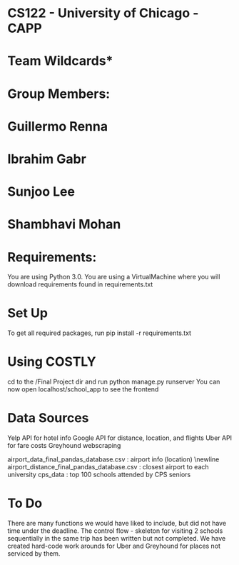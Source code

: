 # CS122 - University of Chicago - CAPP

# Team Wildcards*

# Group Members:
# Guillermo Renna
# Ibrahim Gabr
# Sunjoo Lee
# Shambhavi Mohan

# Requirements:
You are using Python 3.0.
You are using a VirtualMachine where you will download requirements found in requirements.txt

# Set Up
To get all required packages, run
pip install -r requirements.txt

# Using COSTLY
cd to the /Final Project dir and run 
python manage.py runserver
You can now open localhost/school_app to see the frontend

# Data Sources
Yelp API for hotel info
Google API for distance, location, and flights
Uber API for fare costs
Greyhound webscraping

airport_data_final_pandas_database.csv : airport info (location)
\newline
airport_distance_final_pandas_database.csv : closest airport to each university 
cps_data : top 100 schools attended by CPS seniors

# To Do 
There are many functions we would have liked to include, but did not have time under the deadline.
The control flow - skeleton for visiting 2 schools sequentially in the same trip has been written but not completed. 
We have created hard-code work arounds for Uber and Greyhound for places not serviced by them. 




